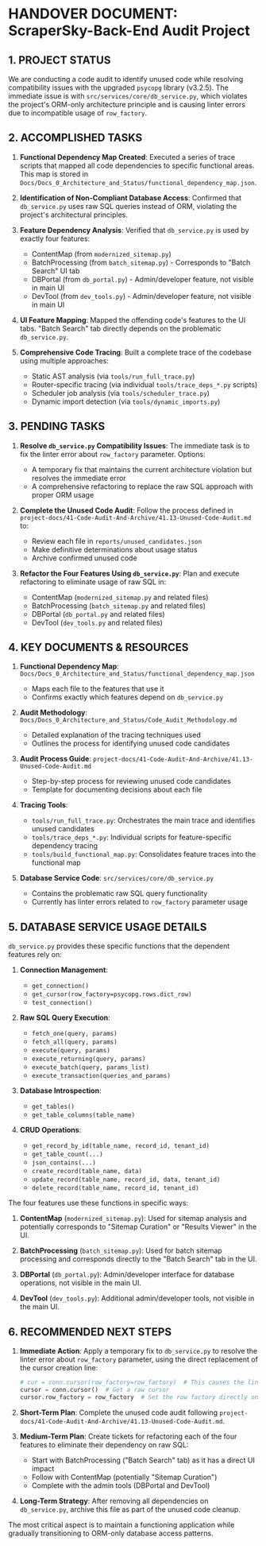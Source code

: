 # HANDOVER DOCUMENT: ScraperSky-Back-End Audit Project

## 1. PROJECT STATUS

We are conducting a code audit to identify unused code while resolving compatibility issues with the upgraded `psycopg` library (v3.2.5). The immediate issue is with `src/services/core/db_service.py`, which violates the project's ORM-only architecture principle and is causing linter errors due to incompatible usage of `row_factory`.

## 2. ACCOMPLISHED TASKS

1. **Functional Dependency Map Created**: Executed a series of trace scripts that mapped all code dependencies to specific functional areas. This map is stored in `Docs/Docs_0_Architecture_and_Status/functional_dependency_map.json`.

2. **Identification of Non-Compliant Database Access**: Confirmed that `db_service.py` uses raw SQL queries instead of ORM, violating the project's architectural principles.

3. **Feature Dependency Analysis**: Verified that `db_service.py` is used by exactly four features:

   - ContentMap (from `modernized_sitemap.py`)
   - BatchProcessing (from `batch_sitemap.py`) - Corresponds to "Batch Search" UI tab
   - DBPortal (from `db_portal.py`) - Admin/developer feature, not visible in main UI
   - DevTool (from `dev_tools.py`) - Admin/developer feature, not visible in main UI

4. **UI Feature Mapping**: Mapped the offending code's features to the UI tabs. "Batch Search" tab directly depends on the problematic `db_service.py`.

5. **Comprehensive Code Tracing**: Built a complete trace of the codebase using multiple approaches:
   - Static AST analysis (via `tools/run_full_trace.py`)
   - Router-specific tracing (via individual `tools/trace_deps_*.py` scripts)
   - Scheduler job analysis (via `tools/scheduler_trace.py`)
   - Dynamic import detection (via `tools/dynamic_imports.py`)

## 3. PENDING TASKS

1. **Resolve `db_service.py` Compatibility Issues**: The immediate task is to fix the linter error about `row_factory` parameter. Options:

   - A temporary fix that maintains the current architecture violation but resolves the immediate error
   - A comprehensive refactoring to replace the raw SQL approach with proper ORM usage

2. **Complete the Unused Code Audit**: Follow the process defined in `project-docs/41-Code-Audit-And-Archive/41.13-Unused-Code-Audit.md` to:

   - Review each file in `reports/unused_candidates.json`
   - Make definitive determinations about usage status
   - Archive confirmed unused code

3. **Refactor the Four Features Using `db_service.py`**: Plan and execute refactoring to eliminate usage of raw SQL in:
   - ContentMap (`modernized_sitemap.py` and related files)
   - BatchProcessing (`batch_sitemap.py` and related files)
   - DBPortal (`db_portal.py` and related files)
   - DevTool (`dev_tools.py` and related files)

## 4. KEY DOCUMENTS & RESOURCES

1. **Functional Dependency Map**: `Docs/Docs_0_Architecture_and_Status/functional_dependency_map.json`

   - Maps each file to the features that use it
   - Confirms exactly which features depend on `db_service.py`

2. **Audit Methodology**: `Docs/Docs_0_Architecture_and_Status/Code_Audit_Methodology.md`

   - Detailed explanation of the tracing techniques used
   - Outlines the process for identifying unused code candidates

3. **Audit Process Guide**: `project-docs/41-Code-Audit-And-Archive/41.13-Unused-Code-Audit.md`

   - Step-by-step process for reviewing unused code candidates
   - Template for documenting decisions about each file

4. **Tracing Tools**:

   - `tools/run_full_trace.py`: Orchestrates the main trace and identifies unused candidates
   - `tools/trace_deps_*.py`: Individual scripts for feature-specific dependency tracing
   - `tools/build_functional_map.py`: Consolidates feature traces into the functional map

5. **Database Service Code**: `src/services/core/db_service.py`
   - Contains the problematic raw SQL query functionality
   - Currently has linter errors related to `row_factory` parameter usage

## 5. DATABASE SERVICE USAGE DETAILS

`db_service.py` provides these specific functions that the dependent features rely on:

1. **Connection Management**:

   - `get_connection()`
   - `get_cursor(row_factory=psycopg.rows.dict_row)`
   - `test_connection()`

2. **Raw SQL Query Execution**:

   - `fetch_one(query, params)`
   - `fetch_all(query, params)`
   - `execute(query, params)`
   - `execute_returning(query, params)`
   - `execute_batch(query, params_list)`
   - `execute_transaction(queries_and_params)`

3. **Database Introspection**:

   - `get_tables()`
   - `get_table_columns(table_name)`

4. **CRUD Operations**:
   - `get_record_by_id(table_name, record_id, tenant_id)`
   - `get_table_count(...)`
   - `json_contains(...)`
   - `create_record(table_name, data)`
   - `update_record(table_name, record_id, data, tenant_id)`
   - `delete_record(table_name, record_id, tenant_id)`

The four features use these functions in specific ways:

1. **ContentMap** (`modernized_sitemap.py`): Used for sitemap analysis and potentially corresponds to "Sitemap Curation" or "Results Viewer" in the UI.

2. **BatchProcessing** (`batch_sitemap.py`): Used for batch sitemap processing and corresponds directly to the "Batch Search" tab in the UI.

3. **DBPortal** (`db_portal.py`): Admin/developer interface for database operations, not visible in the main UI.

4. **DevTool** (`dev_tools.py`): Additional admin/developer tools, not visible in the main UI.

## 6. RECOMMENDED NEXT STEPS

1. **Immediate Action**: Apply a temporary fix to `db_service.py` to resolve the linter error about `row_factory` parameter, using the direct replacement of the cursor creation line:

   ```python
   # cur = conn.cursor(row_factory=row_factory)  # This causes the linter error
   cursor = conn.cursor()  # Get a raw cursor
   cursor.row_factory = row_factory  # Set the row factory directly on the cursor
   ```

2. **Short-Term Plan**: Complete the unused code audit following `project-docs/41-Code-Audit-And-Archive/41.13-Unused-Code-Audit.md`.

3. **Medium-Term Plan**: Create tickets for refactoring each of the four features to eliminate their dependency on raw SQL:

   - Start with BatchProcessing ("Batch Search" tab) as it has a direct UI impact
   - Follow with ContentMap (potentially "Sitemap Curation")
   - Complete with the admin tools (DBPortal and DevTool)

4. **Long-Term Strategy**: After removing all dependencies on `db_service.py`, archive this file as part of the unused code cleanup.

The most critical aspect is to maintain a functioning application while gradually transitioning to ORM-only database access patterns.
